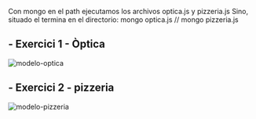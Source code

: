 Con mongo en el path ejecutamos los archivos optica.js y pizzeria.js
Sino, situado el termina en el directorio: mongo optica.js // mongo pizzeria.js

## - Exercici 1 - Òptica
![modelo-optica](maestroGit/mongoDB-estructura/blob/master/Modelos_EntidaRelacion/optica_Modelo.jpg)

## - Exercici 2 - pizzeria
![modelo-pizzeria](https://github.com/maestroGit/mongoDB-estructura/blo/master/Modelos_EntidaRelacion/pizzeria_Modelo.jpg)
